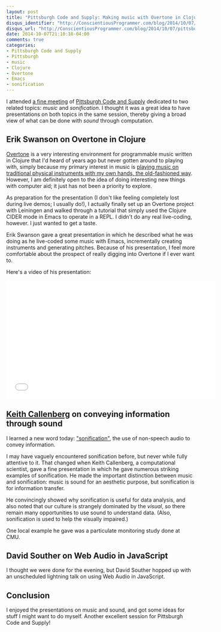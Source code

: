 ```yaml
---
layout: post
title: "Pittsburgh Code and Supply: Making music with Overtone in Clojure; Conveying information through sound"
disqus_identifier: "http://ConscientiousProgrammer.com/blog/2014/10/07/pittsburgh-code-and-supply-making-music-with-overtone-in-clojure-conveying-information-through-sound/"
disqus_url: "http://ConscientiousProgrammer.com/blog/2014/10/07/pittsburgh-code-and-supply-making-music-with-overtone-in-clojure-conveying-information-through-sound/"
date: 2014-10-07T21:10:18-04:00
comments: true
categories:
- Pittsburgh Code and Supply
- Pittsburgh
- music
- Clojure
- Overtone
- Emacs
- sonification
---
```

I attended [a fine meeting](http://www.meetup.com/Pittsburgh-Code-Supply/events/202086812) of [Pittsburgh Code and Supply](http://www.codeandsupply.co/) dedicated to two related topics: *music* and *sonification*. I thought it was a great idea to have presentations on both topics in the same session, thereby giving a broad view of what can be done with *sound* through computation.

<!--more-->

## Erik Swanson on Overtone in Clojure

[Overtone](http://overtone.github.io/) is a very interesting environment for programmable music written in Clojure that I'd heard of years ago but never gotten around to playing with, simply because my primary interest in music is [playing music on traditional physical instruments with my own hands, the old-fashioned way](http://franklinchen.com/categories/music/). However, I am definitely open to the idea of doing interesting new things with computer aid; it just has not been a priority to explore.

As preparation for the presentation (I don't like feeling completely lost during live demos; I usually do!), I actually finally set up an Overtone project with Leiningen and walked through a tutorial that simply used the Clojure CIDER mode in Emacs to operate in a REPL. I didn't do any real live-coding, however. I just wanted to get a taste.

Erik Swanson gave a great presentation in which he described what he was doing as he live-coded some music with Emacs, incrementally creating instruments and generating pitches. Because of his presentation, I feel more comfortable about the prospect of really digging into Overtone if I ever want to.

Here's a video of his presentation:

<iframe width="560" height="315" src="//www.youtube.com/embed/w7ARayiKBrE" frameborder="0" allowfullscreen></iframe>

## [Keith Callenberg](https://twitter.com/keithcallenberg) on conveying information through sound

I learned a new word today: ["sonification"](http://en.wikipedia.org/wiki/Sonification), the use of non-speech audio to convey information.

I may have vaguely encountered sonification before, but never while fully attentive to it. That changed when Keith Callenberg, a computational scientist, gave a fine presentation in which he gave numerous striking examples of sonification. He made the important distinction between music and sonification: music is sound for an aesthetic purpose, but sonification is for information transfer.

He convincingly showed why sonification is useful for data analysis, and also noted that our culture is strangely dominated by the *visual*, so there remain many opportunities to use sound to understand data. (Also, sonification is used to help the visually impaired.)

One local example he gave was a particulate monitoring study done at CMU.

## David Souther on Web Audio in JavaScript

I thought we were done for the evening, but David Souther hopped up with an unscheduled lightning talk on using Web Audio in JavaScript.

## Conclusion

I enjoyed the presentations on music and sound, and got some ideas for stuff I might want to do myself. Another excellent session for Pittsburgh Code and Supply!
